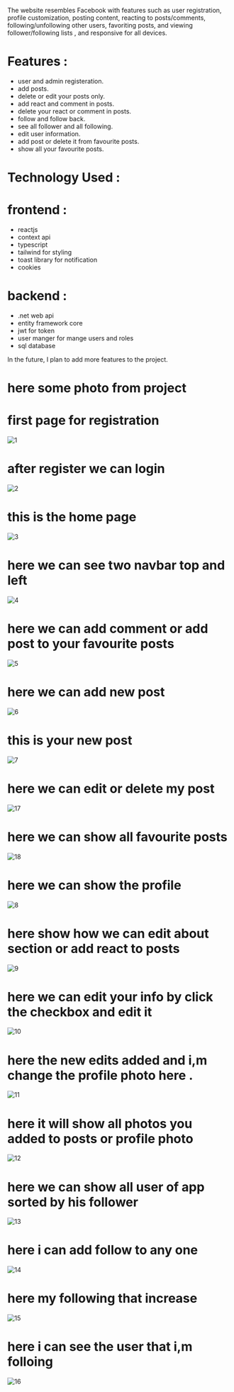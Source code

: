 The website resembles Facebook with features such as user registration, profile customization, posting content, reacting to posts/comments, following/unfollowing other users, favoriting posts, and viewing follower/following lists , and responsive for all devices.

# Features : 
- user and admin registeration.
- add posts.
- delete or edit your posts only.
- add react and comment in posts.
- delete your react or comment in posts.
- follow and follow back.
- see all follower and all following.
- edit user information.
- add post or delete it from favourite posts.
- show all your favourite posts.

# Technology Used :
# frontend : 
  - reactjs
  - context api
  - typescript
  - tailwind for styling
  - toast library for notification
  - cookies
# backend :
  - .net web api
  - entity framework core
  - jwt for token
  - user manger for mange users and roles
  - sql database



In the future, I plan to add more features to the project.




# here some photo from project



# first page for registration
![1](https://github.com/AbdelattyBadwy16/Social-Media-App/assets/108571865/89b9e2ce-9cec-47cd-a6b7-fead8d90158c)


# after register we can login 
![2](https://github.com/AbdelattyBadwy16/Social-Media-App/assets/108571865/f73600bc-bc16-42b1-8219-ad7bde731b71)


# this is the home page
![3](https://github.com/AbdelattyBadwy16/Social-Media-App/assets/108571865/f3e4468c-62c9-4330-92e6-860000841d3f)


# here we can see two navbar top and left
![4](https://github.com/AbdelattyBadwy16/Social-Media-App/assets/108571865/324bf81e-b456-48a8-9aa6-14f67bedfc93)


# here we can add comment or add post to your favourite posts
![5](https://github.com/AbdelattyBadwy16/Social-Media-App/assets/108571865/4dd5aff4-ec94-488a-aaa0-bbaed028e0f9)


# here we can add new post
![6](https://github.com/AbdelattyBadwy16/Social-Media-App/assets/108571865/eb916356-5ca5-4e8b-a640-a9209c2a39e2)


# this is your new post
![7](https://github.com/AbdelattyBadwy16/Social-Media-App/assets/108571865/096a3d9c-1257-49f7-b8b2-d6158a2819a0)


# here we can edit or delete my post
![17](https://github.com/AbdelattyBadwy16/Social-Media-App/assets/108571865/431acbf1-d7fd-42a1-87b9-ada3f0079faa)


# here we can show all favourite posts
![18](https://github.com/AbdelattyBadwy16/Social-Media-App/assets/108571865/4ffbe0b5-6b50-4ad8-8491-a470f7c5649c)


# here we can show the profile 
![8](https://github.com/AbdelattyBadwy16/Social-Media-App/assets/108571865/52f2685e-c453-4b86-94af-a7b8dc05d8db)


# here show how we can edit about section or add react to posts
![9](https://github.com/AbdelattyBadwy16/Social-Media-App/assets/108571865/02b2dcb2-6d7f-49cd-9dbf-5c6986b74700)


# here we can edit your info by click the checkbox and edit it
![10](https://github.com/AbdelattyBadwy16/Social-Media-App/assets/108571865/5522a781-70c3-43d3-bd43-1efd09bee061)  


# here the new edits added and i,m change the profile photo here .
![11](https://github.com/AbdelattyBadwy16/Social-Media-App/assets/108571865/79d8a8a6-acf1-48e7-b227-6a31a2a59f7e)


# here it will show all photos you added to posts or profile photo
![12](https://github.com/AbdelattyBadwy16/Social-Media-App/assets/108571865/4f33715a-9d8b-4c9e-8a70-c310d52fa28c)


# here we can show all user of app sorted by his follower
![13](https://github.com/AbdelattyBadwy16/Social-Media-App/assets/108571865/ae405a64-2b95-4236-9912-d61ea7c4193e)


# here i can add follow to any one 
![14](https://github.com/AbdelattyBadwy16/Social-Media-App/assets/108571865/b2185cda-81d0-49f3-8efd-20a9b83d1567)


# here my following that increase
![15](https://github.com/AbdelattyBadwy16/Social-Media-App/assets/108571865/106a0d14-b6ee-4ee6-ae71-43959d3ed734)


# here i can see the user that i,m folloing
![16](https://github.com/AbdelattyBadwy16/Social-Media-App/assets/108571865/631e6d64-79a0-4df5-8d3a-5956bd0462ff)
